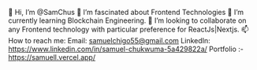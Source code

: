 👋 Hi, I’m @SamChus
👀 I’m fascinated about Frontend Technologies
🌱 I’m currently learning Blockchain Engineering.
💞️ I’m looking to collaborate on any Frontend technology with particular preference for ReactJs|Nextjs.
📫 How to reach me:
Email: samuelchigo55@gmail.com
LinkedIn: https://www.linkedin.com/in/samuel-chukwuma-5a429822a/
Portfolio :- https://samuell.vercel.app/

<!--
**SamChus/samChus** is a ✨ _special_ ✨ repository because its `README.md` (this file) appears on your GitHub profile.

Here are some ideas to get you started:

- 🔭 I’m currently working on ...
- 🌱 I’m currently learning ...
- 👯 I’m looking to collaborate on ...
- 🤔 I’m looking for help with ...
- 💬 Ask me about ...
- 📫 How to reach me: ...
- 😄 Pronouns: ...
- ⚡ Fun fact: ...
-->
